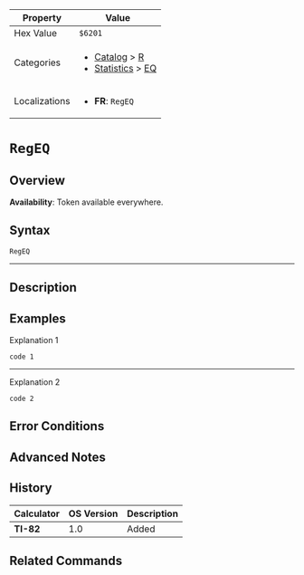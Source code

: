 | Property      | Value |
|---------------|-------|
| Hex Value     | `$6201`|
| Categories    | <ul><li>[Catalog](<../categories/Catalog.md>) > [R](<../categories/Catalog.md#R>)</li><li>[Statistics](<../categories/Statistics.md>) > [EQ](<../categories/Statistics.md#EQ>)</li></ul> |
| Localizations | <ul><li><b>FR</b>: `RegEQ`</li></ul> |

# `RegEQ`

## Overview



<b>Availability</b>: Token available everywhere.

## Syntax
`RegEQ`

<hr>

## Description


## Examples

Explanation 1
```ti-basic
code 1
```
---
Explanation 2
```ti-basic
code 2
```

## Error Conditions


## Advanced Notes


## History
| Calculator | OS Version | Description |
|------------|------------|-------------|
| <b>TI-82</b> | 1.0 | Added |

## Related Commands

